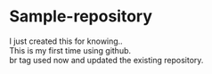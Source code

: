 # Sample-repository
I just created this for knowing..<br> This is my first time using github.<br>br tag used now and updated the existing repository.

